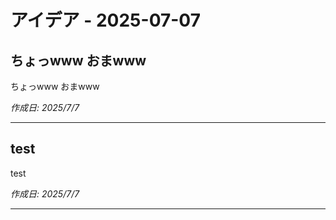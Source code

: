 # アイデア - 2025-07-07

## ちょっwww おまwww

ちょっwww おまwww

*作成日: 2025/7/7*

---

## test 

test

*作成日: 2025/7/7*

---

